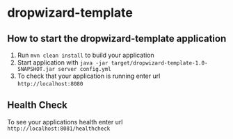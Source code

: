 # dropwizard-template

How to start the dropwizard-template application
---

1. Run `mvn clean install` to build your application
1. Start application with `java -jar target/dropwizard-template-1.0-SNAPSHOT.jar server config.yml`
1. To check that your application is running enter url `http://localhost:8080`

Health Check
---

To see your applications health enter url `http://localhost:8081/healthcheck`
